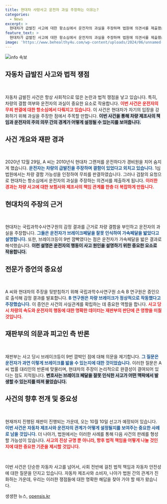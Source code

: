 ```yaml
---
title: 현대차 사망사고 운전자 과실 주장하는 이유는?
categories:
  - News
excerpt: >
  현대차가 급발진 사고에 대한 항소심에서 운전자의 과실을 주장하며 법원에 의견서를 제출했습니다. 제동력과 브레이크등 점등 이슈가 쟁점으로 떠오르며, 사고 원인에 대한 논란이 이어집니다. 최종 판결은 10월 10일 공개됩니다.
feature_text: >
  현대차가 급발진 사고에 대한 항소심에서 운전자의 과실을 주장하며 법원에 의견서를 제출했습니다. 제동력과 브레이크등 점등 이슈가 쟁점으로 떠오르며, 사고 원인에 대한 논란이 이어집니다. 최종 판결은 10월 10일 공개됩니다.
image: 'https://www.behealthy4u.com/wp-content/uploads/2024/06/unnamed-file.png'
---
```


<p><img src="https://www.behealthy4u.com/wp-content/uploads/2024/06/unnamed-file.png" alt="info 속보" /></p>

<h2 data-ke-size="size26">자동차 급발진 사고와 법적 쟁점</h2>

<p data-ke-size="size16">&nbsp;</p>

<p>자동차 급발진 사건은 항상 사회적으로 많은 논란과 법적 쟁점을 낳고 있습니다. 특히, 차량의 결함 여부와 운전자의 과실이 중요한 요소로 작용합니다. <b><span style="color: #ee2323;">이번 사건은 운전자의 무죄 판결에 대한 항소심에서 다뤄지고 있습니다.</span></b> 이 사건은 현대차가 자기의 입장을 강화하기 위해 과실을 주장한 점에서 주목할 만합니다. <b><span style="background-color: #21538527;">이번 사건을 통해 차량 제조사의 책임과 운전자의 주의 의무 간의 경계가 어떻게 설정될 수 있는지를 보여줍니다.</span></b></p>

<h2 data-ke-size="size26">사건 개요와 재판 경과</h2>

<p data-ke-size="size16">&nbsp;</p>

<p>2020년 12월 29일, A 씨는 2010년식 현대차 그랜저를 운전하다가 경비원을 치어 숨지게 했습니다. <b><span style="color: #1a5490;">운전자는 차량의 급발진을 주장하며 결함이 있었다고 외치고 있습니다.</span></b> 1심 법원에서는 차량 결함 가능성을 인정하여 무죄를 판결하였습니다. 그러나 검찰의 요청으로 현대차는 항소심에서 운전자의 과실을 주장하는 의견서를 제출하게 됩니다. <b><span style="color: #ee2323;">이러한 경과는 차량 사고에 대한 보험사와 제조사의 책임 관계를 한층 더 복잡하게 만듭니다.</span></b></p>

<h2 data-ke-size="size26">현대차의 주장의 근거</h2>

<p data-ke-size="size16">&nbsp;</p>

<p>현대차는 국립과학수사연구원의 감정 결과를 근거로 차량 결함을 부인하고 운전자의 과실을 주장합니다. <b><span style="color: #1a5490;">그들은 운전자가 브레이크페달을 잘못 인식하여 가속페달을 밟았다고 설명합니다.</span></b> 또한, 브레이크등이 9번 깜빡였다는 점은 운전자가 가속페달을 밟은 결과로 해석했습니다. <b><span style="background-color: #21538527;">이런 설명은 운전자의 행동이 사고 원인을 설명하기 위한 중요한 요소로 작용합니다.</span></b></p>

<h2 data-ke-size="size26">전문가 증언의 중요성</h2>

<p data-ke-size="size16">&nbsp;</p>

<p>A 씨와 현대차의 주장을 뒷받침하기 위해 국립과학수사연구원 소속 B 연구원은 증인으로 출석해 감정 결과를 발표합니다. <b><span style="color: #1a5490;">B 연구원은 차량 브레이크가 정상적으로 작동했다고 주장했습니다.</span></b> 이 증언은 사건의 사실관계를 확립하는 데 중요한 역할을 합니다. <b><span style="color: #ee2323;">사고 당시 차량의 속도와 운전자의 행동에 대한 명확한 데이터는 재판부의 판단에 큰 영향을 미칠 것입니다.</span></b></p>

<h2 data-ke-size="size26">재판부의 의문과 피고인 측 반론</h2>

<p data-ke-size="size16">&nbsp;</p>

<p>재판부는 사고 당시 브레이크등이 9번 깜박인 점에 대해 의문을 제기합니다. <b><span style="color: #1a5490;">그 질문은 운전자가 과연 이렇게 브레이크를 밟을 수 있는지에 대한 것이었습니다.</span></b> 이러한 질문은 A 씨 법률 대리인의 반론에 맞물리며, 현대차의 주장이 논리적으로 완결성이 결여되어 있다는 점도 지적됩니다. <b><span style="background-color: #21538527;">변호사는 브레이크 페달을 잘못 인식한 사고가 어떤 맥락에서 발생할 수 있는지를 따져 물었습니다.</span></b></p>

<h2 data-ke-size="size26">사건의 향후 전개 및 중요성</h2>

<p data-ke-size="size16">&nbsp;</p>

<p>현재까지 진행된 재판이 진행되는 가운데, 오는 10월 10일 선고가 예정되어 있습니다. <b><span style="color: #1a5490;">이번 사건은 자동차 제조사와 운전자의 관계가 어떻게 설정될지를 보여주는 중요한 사례로 남을 것입니다.</span></b> 더 나아가, 법원에서는 이러한 사례를 통해 다음 사건의 판례를 형성할 가능성이 있습니다. <b><span style="color: #ee2323;">사고의 진상 규명 뿐 아니라, 향후 법적 책임을 어떻게 나눌 것인지에 대한 중요한 기준을 제시할 것입니다.</span></b> </p>

<p data-ke-size="size16">&nbsp;</p>

<p>이번 사건은 단순한 자동차 사고를 넘어서, 사회 전반에 걸친 법적 책임과 자동차 안전성에 대한 질문을 던지고 있습니다. 자동차 제조사와 소비자, 나아가 법원 간의 관계가 진화하는 가운데, 우리는 이러한 쟁점들에 대한 명확한 해답을 찾아 가야 할 때가 왔습니다.</p>
생생한 뉴스, <a href="https://opensis.kr" rel="dofollow">opensis.kr</a>


